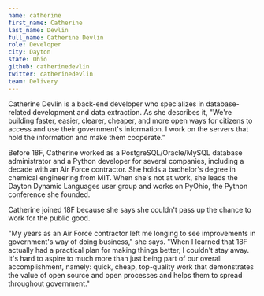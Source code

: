 ```yaml
---
name: catherine
first_name: Catherine
last_name: Devlin
full_name: Catherine Devlin
role: Developer
city: Dayton
state: Ohio
github: catherinedevlin
twitter: catherinedevlin
team: Delivery
---
```


Catherine Devlin is a back-end developer who specializes in database-related development and data extraction. 
As she describes it, "We're building faster, easier, clearer, cheaper, and more open ways 
for citizens to access and use their government's information. 
I work on the servers that hold the information and make them cooperate."

Before 18F, Catherine worked as a PostgreSQL/Oracle/MySQL database administrator 
and a Python developer for several companies, including a decade with an Air Force contractor.
She holds a bachelor's degree in chemical engineering from MIT. 
When she's not at work, she leads the Dayton Dynamic Languages user group 
and works on PyOhio, the Python conference she founded.

Catherine joined 18F because she says she couldn't pass up the chance to work for the public good. 

"My years as an Air Force contractor left me longing to see improvements in government's way of doing business," she says. 
"When I learned that 18F actually had a practical plan for making things better, I couldn't stay away. 
It's hard to aspire to much more than just being part of our overall accomplishment, namely: 
quick, cheap, top-quality work that demonstrates the value of open source and open processes 
and helps them to spread throughout government."
